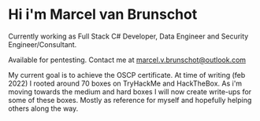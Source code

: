 # Hi i'm Marcel van Brunschot
Currently working as Full Stack C# Developer, Data Engineer and Security Engineer/Consultant.

Available for pentesting. Contact me at marcel.v.brunschot@outlook.com

My current goal is to achieve the OSCP certificate. At time of writing (feb 2022) I rooted around 70 boxes on TryHackMe and HackTheBox. As i'm moving towards the medium and hard boxes I will now create write-ups for some of these boxes. Mostly as reference for myself and hopefully helping others along the way.
